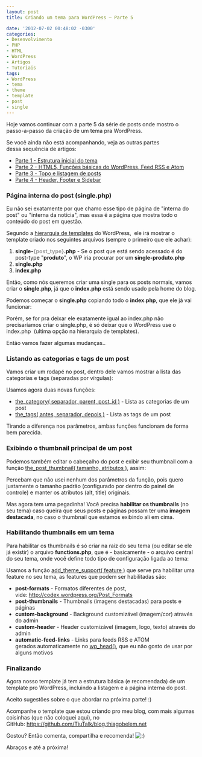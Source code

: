 ```yaml
---
layout: post
title: Criando um tema para WordPress – Parte 5

date: '2012-07-02 00:48:02 -0300'
categories:
- Desenvolvimento
- PHP
- HTML
- WordPress
- Artigos
- Tutoriais
tags:
- WordPress
- tema
- theme
- template
- post
- single
---
```

<p>Hoje vamos continuar com a parte 5 da série de posts onde mostro o passo-a-passo da criação de um tema pra WordPress.</p>
<p>Se você ainda não está acompanhando, veja as outras partes dessa sequência de artigos:</p>
<ul>
<li><a title="Criando um tema para WordPress – Parte 1" href="/criando-um-tema-para-wordpress" target="_blank">Parte 1 - Estrutura inicial do tema</a></li>
<li><a title="Criando um tema para WordPress – Parte 2" href="/criando-um-tema-para-wordpress-parte-2" target="_blank">Parte 2 - HTML5, Funções básicas do WordPress, Feed RSS e Atom</a></li>
<li><a title="Criando um tema para WordPress – Parte 3" href="/criando-um-tema-para-wordpress-parte-3" target="_blank">Parte 3 - Topo e listagem de posts</a></li>
<li><a title="Criando um tema para WordPress – Parte 4" href="/criando-um-tema-para-wordpress-parte-4">Parte 4 - Header, Footer e Sidebar</a></li>
</ul>
<h3>Página interna do post (single.php)</h3>
<p>Eu não sei exatamente por que chamo esse tipo de página de "interna do post" ou "interna da notícia", mas essa é a página que mostra todo o conteúdo do post em questão.</p>
<p>Segundo a <a href="http://codex.wordpress.org/Template_Hierarchy">hierarquia de templates</a> do WordPress,  ele irá mostrar o template criado nos seguintes arquivos (sempre o primeiro que ele achar):</p>
<ol>
<li><strong>single-<span style="color: #999999;">{post_type}</span>.php</strong> - Se o post que está sendo acessado é do post-type "<strong>produto</strong>", o WP iria procurar por um <strong>single-produto.php</strong></li>
<li><strong>single.php</strong></li>
<li><strong>index.php</strong></li>
</ol>
<p>Então, como nós queremos criar uma single para os posts normais, vamos criar o <strong>single.php</strong>, já que o <strong>index.php</strong> está sendo usado pela home do blog.</p>
<p>Podemos começar o <strong>single.php</strong> copiando todo o <strong>index.php</strong>, que ele já vai funcionar:</p>
<div data-gist-id="3030780" data-gist-show-loading="false"></div>
<p>Porém, se for pra deixar ele exatamente igual ao index.php não precisaríamos criar o single.php, é só deixar que o WordPress use o index.php  (ultima opção na hierarquia de templates).</p>
<p>Então vamos fazer algumas mudanças..</p>
<h3>Listando as categorias e tags de um post</h3>
<p>Vamos criar um rodapé no post, dentro dele vamos mostrar a lista das categorias e tags (separadas por vírgulas):</p>
<div data-gist-id="3030816" data-gist-show-loading="false"></div>
<p>Usamos agora duas novas funções:</p>
<ul>
<li><a href="http://codex.wordpress.org/Function_Reference/the_category">the_category( separador, parent, post_id )</a> - Lista as categorias de um post</li>
<li><a href="http://codex.wordpress.org/Function_Reference/the_tags">the_tags( antes, separador, depois )</a> - Lista as tags de um post</li>
</ul>
<p>Tirando a diferença nos parâmetros, ambas funções funcionam de forma bem parecida.</p>
<h3>Exibindo o thumbnail principal de um post</h3>
<p>Podemos também editar o cabeçalho do post e exibir seu thumbnail com a função <a href="http://codex.wordpress.org/Function_Reference/the_post_thumbnail">the_post_thumbnail( tamanho, atributos )</a>, assim:</p>
<div data-gist-id="3030838" data-gist-show-loading="false"></div>
<p>Percebam que não usei nenhum dos parâmetros da função, pois quero justamente o tamanho padrão (configurado por dentro do painel de controle) e manter os atributos (alt, title) originais.</p>
<p>Mas agora tem uma pegadinha! Você precisa <strong>habilitar os thumbnails</strong> (no seu tema) caso queira que seus posts e páginas possam ter uma <strong>imagem destacada</strong>, no caso o thumbnail que estamos exibindo ali em cima.</p>
<h3>Habilitando thumbnails em um tema</h3>
<p>Para habilitar os thumbnails é só criar na raiz do seu tema (ou editar se ele já existir) o arquivo <strong>functions.php</strong>, que é - basicamente - o arquivo central do seu tema, onde você define todo tipo de configuração ligada ao tema:</p>
<div data-gist-id="3030858" data-gist-show-loading="false"></div>
<p>Usamos a função <a href="http://codex.wordpress.org/Function_Reference/add_theme_support">add_theme_support( feature )</a> que serve pra habilitar uma feature no seu tema, as features que podem ser habilitadas são:</p>
<ul>
<li><strong>post-formats</strong> - Formatos diferentes de post, vide: <a href="http://codex.wordpress.org/Post_Formats">http://codex.wordpress.org/Post_Formats</a></li>
<li><strong>post-thumbnails</strong> - Thumbnails (imagens destacadas) para posts e páginas</li>
<li><strong>custom-background</strong> - Background customizável (imagem/cor) através do admin</li>
<li><strong>custom-header</strong> - Header customizável (imagem, logo, texto) através do admin</li>
<li><strong>automatic-feed-links</strong> - Links para feeds RSS e ATOM gerados automaticamente no <a href="http://codex.wordpress.org/Function_Reference/wp_head">wp_head()</a>, que eu não gosto de usar por alguns motivos</li>
</ul>
<h3>Finalizando</h3>
<p>Agora nosso template já tem a estrutura básica (e recomendada) de um template pro WordPress, incluindo a listagem e a página interna do post.</p>
<p>Aceito sugestões sobre o que abordar na próxima parte! :)</p>
<p>Acompanhe o template que estou criando pro meu blog, com mais algumas coisinhas (que não coloquei aqui), no GitHub: <a href="https://github.com/TiuTalk/blog.thiagobelem.net" target="_blank">https://github.com/TiuTalk/blog.thiagobelem.net</a></p>
<p>Gostou? Então comenta, compartilha e recomenda! <img src="http://blog.thiagobelem.net/wp-includes/images/smilies/icon_smile.gif" alt=":)" /></p>
<p>Abraços e até a próxima!</p>
